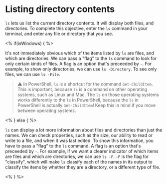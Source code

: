# Listing directory contents

`ls` lets us list the current directory contents. It will display both files, and directories. To complete this objective, enter the `ls` command in your terminal, and enter any file or directory that you see.

<% if(isWindows) { %>

It's not immediately obvious which of the items listed by `ls` are files, and which are directories. We can pass a "flag" to the `ls` command to look for only certain kinds of files. A flag is an option that's preceeded by `-`. For example, to show only directories, we can use `ls -Directory`. To see only files, we can use `ls -File`.

> ⚠️ In PowerShell, `ls` is a shortcut for the command `Get-ChildItem`. This is important, because `ls` is a command on other operating systems, such as Linux and Mac. The `ls` on those operating systems works differently to the `ls` in PowerShell, because the `ls` in PowerShell is actually `Get-ChildItem`! Keep this in mind if you move between operating systems.

<% } else { %>

`ls` can display a lot more information about files and directories than just the names. We can check properties, such as the size, our ability to read or write to a file, and when it was last edited. To show this information, you have to pass a "flag" to the `ls` command. A flag is an option that's preceeded by `-`. For example, if we want a clearer indicator of which items are files and which are directories, we can use `ls -F`. `-F` is the flag for "classify", which will make `ls` classify each of the names in its output to classify the items by whether they are a directory, or a different type of file.

<% } %>
